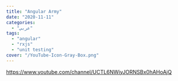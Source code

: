 ```yaml
---
title: "Angular Army"
date: "2020-11-11"
categories:
  - "عربي"
tags:
  - "angular"
  - "rxjs"
  - "unit testing"
cover: "/YouTube-Icon-Gray-Box.png"
---
```


https://www.youtube.com/channel/UCTL6NWiyJORNSBx0hAHoAjQ
